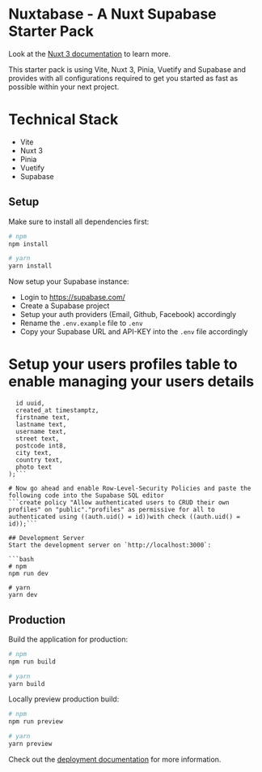 #  Nuxtabase - A Nuxt Supabase Starter Pack

Look at the [Nuxt 3 documentation](https://nuxt.com/docs/getting-started/introduction) to learn more.

This starter pack is using Vite, Nuxt 3, Pinia, Vuetify and Supabase and provides with all configurations required to get you started as fast as possible within your next project.

# Technical Stack

- Vite
- Nuxt 3
- Pinia
- Vuetify
- Supabase

## Setup

Make sure to install all dependencies first:

```bash
# npm
npm install

# yarn
yarn install
```

Now setup your Supabase instance:
- Login to https://supabase.com/
- Create a Supabase project
- Setup your auth providers (Email, Github, Facebook) accordingly
- Rename the ```.env.example``` file to ```.env```
- Copy your Supabase URL and API-KEY into the ```.env``` file accordingly

# Setup your users profiles table to enable managing your users details
```CREATE TABLE public.profiles (
  id uuid,
  created_at timestamptz,
  firstname text,
  lastname text,
  username text,
  street text,
  postcode int8,
  city text,
  country text,
  photo text
);```

# Now go ahead and enable Row-Level-Security Policies and paste the following code into the Supabase SQL editor
```create policy "Allow authenticated users to CRUD their own profiles" on "public"."profiles" as permissive for all to authenticated using ((auth.uid() = id))with check ((auth.uid() = id));```

## Development Server
Start the development server on `http://localhost:3000`:

```bash
# npm
npm run dev

# yarn
yarn dev
```

## Production

Build the application for production:

```bash
# npm
npm run build

# yarn
yarn build
```

Locally preview production build:

```bash
# npm
npm run preview

# yarn
yarn preview
```

Check out the [deployment documentation](https://nuxt.com/docs/getting-started/deployment) for more information.
